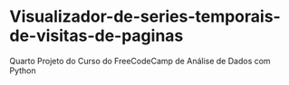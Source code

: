 # Visualizador-de-series-temporais-de-visitas-de-paginas
Quarto Projeto do Curso do FreeCodeCamp de Análise de Dados com Python
